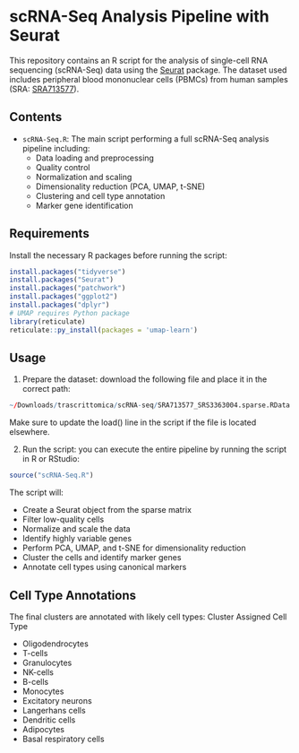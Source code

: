 # scRNA-Seq Analysis Pipeline with Seurat

This repository contains an R script for the analysis of single-cell RNA sequencing (scRNA-Seq) data using the [Seurat](https://satijalab.org/seurat/) package. The dataset used includes peripheral blood mononuclear cells (PBMCs) from human samples (SRA: [SRA713577](https://www.ncbi.nlm.nih.gov/sra/?term=SRA713577)).

## Contents

- `scRNA-Seq.R`: The main script performing a full scRNA-Seq analysis pipeline including:
  - Data loading and preprocessing
  - Quality control
  - Normalization and scaling
  - Dimensionality reduction (PCA, UMAP, t-SNE)
  - Clustering and cell type annotation
  - Marker gene identification

## Requirements

Install the necessary R packages before running the script:

```r
install.packages("tidyverse")
install.packages("Seurat")
install.packages("patchwork")
install.packages("ggplot2")
install.packages("dplyr")
# UMAP requires Python package
library(reticulate)
reticulate::py_install(packages = 'umap-learn')
```

## Usage
1. Prepare the dataset: download the following file and place it in the correct path:
```r
~/Downloads/trascrittomica/scRNA-seq/SRA713577_SRS3363004.sparse.RData
```
Make sure to update the load() line in the script if the file is located elsewhere.

2. Run the script: you can execute the entire pipeline by running the script in R or RStudio:
```r
source("scRNA-Seq.R")
```
The script will:
- Create a Seurat object from the sparse matrix
- Filter low-quality cells
- Normalize and scale the data
- Identify highly variable genes
- Perform PCA, UMAP, and t-SNE for dimensionality reduction
- Cluster the cells and identify marker genes
- Annotate cell types using canonical markers

## Cell Type Annotations
The final clusters are annotated with likely cell types:
Cluster	Assigned Cell Type
- Oligodendrocytes
- T-cells
- Granulocytes
- NK-cells
- B-cells
- Monocytes
- Excitatory neurons
- Langerhans cells
- Dendritic cells
- Adipocytes
- Basal respiratory cells
